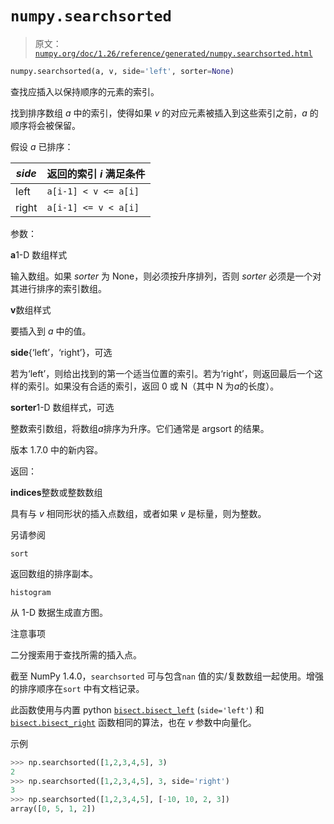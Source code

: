 # `numpy.searchsorted`

> 原文：[`numpy.org/doc/1.26/reference/generated/numpy.searchsorted.html`](https://numpy.org/doc/1.26/reference/generated/numpy.searchsorted.html)

```py
numpy.searchsorted(a, v, side='left', sorter=None)
```

查找应插入以保持顺序的元素的索引。

找到排序数组 *a* 中的索引，使得如果 *v* 的对应元素被插入到这些索引之前，*a* 的顺序将会被保留。

假设 *a* 已排序：

| *side* | 返回的索引 *i* 满足条件 |
| --- | --- |
| left | `a[i-1] < v <= a[i]` |
| right | `a[i-1] <= v < a[i]` |

参数：

**a**1-D 数组样式

输入数组。如果 *sorter* 为 None，则必须按升序排列，否则 *sorter* 必须是一个对其进行排序的索引数组。

**v**数组样式

要插入到 *a* 中的值。

**side**{‘left’，‘right’}，可选

若为‘left’，则给出找到的第一个适当位置的索引。若为‘right’，则返回最后一个这样的索引。如果没有合适的索引，返回 0 或 N（其中 N 为*a*的长度）。

**sorter**1-D 数组样式，可选

整数索引数组，将数组*a*排序为升序。它们通常是 argsort 的结果。

版本 1.7.0 中的新内容。

返回：

**indices**整数或整数数组

具有与 *v* 相同形状的插入点数组，或者如果 *v* 是标量，则为整数。

另请参阅

`sort`

返回数组的排序副本。

`histogram`

从 1-D 数据生成直方图。

注意事项

二分搜索用于查找所需的插入点。

截至 NumPy 1.4.0，`searchsorted` 可与包含`nan` 值的实/复数数组一起使用。增强的排序顺序在`sort` 中有文档记录。

此函数使用与内置 python [`bisect.bisect_left`](https://docs.python.org/3/library/bisect.html#bisect.bisect_left "(在 Python v3.11 中)") (`side='left'`) 和 [`bisect.bisect_right`](https://docs.python.org/3/library/bisect.html#bisect.bisect_right "(在 Python v3.11 中)") 函数相同的算法，也在 *v* 参数中向量化。

示例

```py
>>> np.searchsorted([1,2,3,4,5], 3)
2
>>> np.searchsorted([1,2,3,4,5], 3, side='right')
3
>>> np.searchsorted([1,2,3,4,5], [-10, 10, 2, 3])
array([0, 5, 1, 2]) 
```

